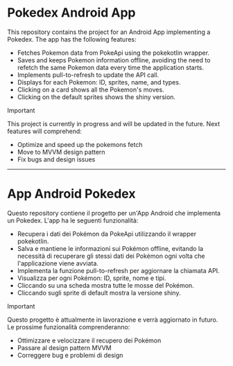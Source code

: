 # Pokedex Android App
                  
This repository contains the project for an Android App implementing a Pokedex. 
The app has the following features:

* Fetches Pokemon data from PokeApi using the pokekotlin wrapper.
* Saves and keeps Pokemon information offline, avoiding the need
  to refetch the same Pokemon data every time the application starts.
* Implements pull-to-refresh to update the API call.
* Displays for each Pokemon: ID, sprites, name, and types.
* Clicking on a card shows all the Pokemon's moves.
* Clicking on the default sprites shows the shiny version.


> [!IMPORTANT]
> This project is currently in progress and will be updated in the future.
> Next features will comprehend:
> + Optimize and speed up the pokemons fetch
> + Move to MVVM design pattern
> + Fix bugs and design issues
-------------------------------------------------------------------------------------------------------------


# App Android Pokedex
Questo repository contiene il progetto per un'App Android che implementa un Pokedex.
L'app ha le seguenti funzionalità:

* Recupera i dati dei Pokémon da PokeApi utilizzando il wrapper pokekotlin.
* Salva e mantiene le informazioni sui Pokémon offline, evitando la necessità di recuperare gli stessi dati dei Pokémon ogni volta che l'applicazione viene avviata.
* Implementa la funzione pull-to-refresh per aggiornare la chiamata API.
* Visualizza per ogni Pokémon: ID, sprite, nome e tipi.
* Cliccando su una scheda mostra tutte le mosse del Pokémon.
* Cliccando sugli sprite di default mostra la versione shiny.


> [!IMPORTANT]
> Questo progetto è attualmente in lavorazione e verrà aggiornato in futuro.
> Le prossime funzionalità comprenderanno:
> * Ottimizzare e velocizzare il recupero dei Pokémon
> * Passare al design pattern MVVM
> * Correggere bug e problemi di design
